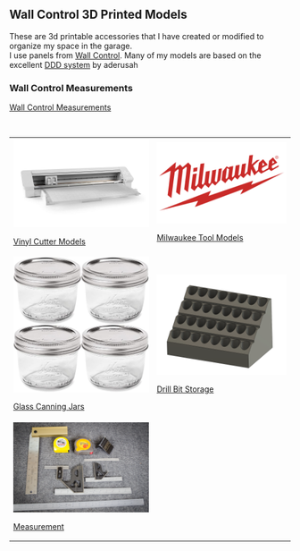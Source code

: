 ## Wall Control 3D Printed Models

These are 3d printable accessories that I have created or modified to organize my space in the garage.<br>
I use panels from <a href="http://www.wallcontrol.com">Wall Control</a>.
Many of my models are based on the excellent [DDD system](https://github.com/aderusha/DDD-Printable-Wall-Control-System)  by aderusah<br>

### Wall Control Measurements
<a href="About/README.md">Wall Control Measurements</a>
<br>

<br>
<table>
    <tr>
        <td>
            <a href="Vinyl/README.md">
                <img src="Vinyl/SilhouetteCameo4Pro.jpg" width="400"/>
                <p>Vinyl Cutter Models</p>
            </a>
        </td>
        <td>
            <a href="MilwaukeeM12/README.md">
                <img src="MilwaukeeM12/MilwaukeeLogo.png" width="400"/>
                <p>Milwaukee Tool Models</p>
            </a>
        </td>
    </tr>
    <tr>
        <td>
            <a href="Jars/README.md">
                <img src="Jars/WideMouthJars.jpg" width="400"/>
                <p>Glass Canning Jars</p>
            </a>
        </td>
        <td>
            <a href="Bits/README.md" width="400"/>
                <img src="Bits/DrillBitHolder.png" width="400">
                <p>Drill Bit Storage</p>
            </a>
        </td>
    </tr>
    <tr>
        <td>               
            <a href="Measure/README.md" width="400"/>
                <img src="Measure/measure.jpeg" width="400">
                <p>Measurement</p>
            </a>
        </td>
    </tr>
</table>
